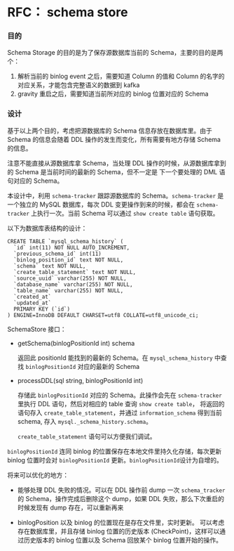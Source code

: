 # RFC： schema store


### 目的
Schema Storage 的目的是为了保存源数据库当前的 Schema，主要的目的是两个：
1. 解析当前的 binlog event 之后，需要知道 Column 的值和 Column 的名字的对应关系，才能包含完整语义的数据到 kafka
2. gravity 重启之后，需要知道当前所对应的 binlog 位置对应的 Schema

### 设计

基于以上两个目的，考虑把源数据库的 Schema 信息存放在数据库里。由于 Schema 的信息会随着 DDL 操作的发生而变化，所有需要有地方存储 Schema 的信息。

注意不能直接从源数据库拿 Schema，当处理 DDL 操作的时候，从源数据库拿到的 Schema 是当前时间的最新的 Schema，但不一定是 下一个要处理的 DML 语句对应的 Schema。

本设计中，利用 `schema-tracker` 跟踪源数据库的 Schema。`schema-tracker` 是一个独立的 MySQL 数据库，每次 DDL 变更操作到来的时候，都会在 `schema-tracker` 上执行一次。当前 Schema 可以通过 `show create table` 语句获取。




以下为数据库表结构的设计：

```
CREATE TABLE `mysql_schema_history` (
  `id` int(11) NOT NULL AUTO_INCREMENT,
  `previous_schema_id` int(11)
  `binlog_position_id` text NOT NULL,
  `schema` text NOT NULL,
  `create_table_statement` text NOT NULL,
  `source_uuid` varchar(255) NOT NULL,
  `database_name` varchar(255) NOT NULL,
  `table_name` varchar(255) NOT NULL,
  `created_at`
  `updated_at`
  PRIMARY KEY (`id`)
) ENGINE=InnoDB DEFAULT CHARSET=utf8 COLLATE=utf8_unicode_ci;
```

SchemaStore 接口：

- getSchema(binlogPositionId int) schema
  
  返回此  positionId 能找到的最新的 Schema。在 `mysql_schema_history` 中查找 `binlogPositionId` 对应的最新的  Schema
  
- processDDL(sql string, binlogPositionId int)

  存储此 `binlogPositionId` 对应的 Schema。此操作会先在 `schema-tracker` 里执行 DDL 语句，然后对相应的 table 查询 `show create table`，
  将返回的 语句存入 `create_table_statement`，并通过 `information_schema` 得到当前 schema, 存入 `mysql._schema_history.schema`。
  
  `create_table_statement` 语句可以方便我们调试。
  
 
`binlogPositionId` 连同 binlog 的位置保存在本地文件里持久化存储，每次更新 binlog 位置时会对 `binlogPositionId` 更新。`binlogPositionId`设计为自增的。


将来可以优化的地方：

- 能够处理 DDL 失败的情况。可以在 DDL 操作前 dump 一次 `schema_tracker` 的 Schema，操作完成后删除这个 dump，如果 DDL 失败，那么下次重启的时候发现有 dump 存在，可以重新再来

- binlogPosition 以及 binlog 的位置现在是存在文件里，实时更新。
  可以考虑存在数据库里，并且存储 binlog 位置的历史版本 (CheckPoint)，这样可以通过历史版本的 binlog 位置以及 Schema 回放某个 binlog 位置开始的操作。